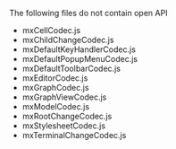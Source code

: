 The following files do not contain open API

- mxCellCodec.js
- mxChildChangeCodec.js
- mxDefaultKeyHandlerCodec.js
- mxDefaultPopupMenuCodec.js
- mxDefaultToolbarCodec.js
- mxEditorCodec.js
- mxGraphCodec.js
- mxGraphViewCodec.js
- mxModelCodec.js
- mxRootChangeCodec.js
- mxStylesheetCodec.js
- mxTerminalChangeCodec.js
